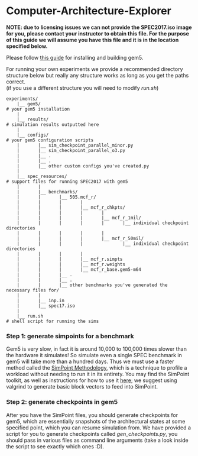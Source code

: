 # Computer-Architecture-Explorer
**NOTE: due to licensing issues we can not provide the SPEC2017.iso image for you, please contact your instructor to obtain this file. For the purpose of this guide we will assume you have this file and it is in the location specified below.**

Please follow [this guide](https://www.gem5.org/documentation/general_docs/building) for installing and building gem5.

For running your own experiments we provide a recommended directory structure below but really any structure works as long as you get the paths correct.\
(if you use a different structure you will need to modify *run.sh*)

```
experiments/
    |__ gem5/                                                                           # your gem5 installation
    |
    |__ results/                                                                        # simulation results outputted here
    |
    |__ configs/                                                                        # your gem5 configuration scripts
    |       |__ sim_checkpoint_parallel_minor.py
    |       |__ sim_checkpoint_parallel_o3.py
    |       |__ .
    |       |__ .
    |       |__ other custom configs you've created.py
    |
    |__ spec_resources/                                                                 # support files for running SPEC2017 with gem5
    |       |
    |       |__ benchmarks/
    |       |       |__ 505.mcf_r/
    |       |       |       |
    |       |       |       |__ mcf_r_chkpts/
    |       |       |       |       |
    |       |       |       |       |__ mcf_r_1mil/
    |       |       |       |       |       |__ individual checkpoint directories
    |       |       |       |       |      
    |       |       |       |       |__ mcf_r_50mil/
    |       |       |       |               |__ individual checkpoint directories
    |       |       |       |       
    |       |       |       |__ mcf_r.simpts
    |       |       |       |__ mcf_r.weights
    |       |       |       |__ mcf_r_base.gem5-m64
    |       |       |__ .
    |       |       |__ .
    |       |       |__ other benchmarks you've generated the necessary files for/
    |       |
    |       |__ inp.in
    |       |__ spec17.iso 
    |
    |__ run.sh                                                                          # shell script for running the sims

```

### Step 1: generate simpoints for a benchmark
Gem5 is very slow, in fact it is around 10,000 to 100,000 times slower than the hardware it simulates! So simulate even a single SPEC benchmark in gem5 will take more than a hundred days. Thus we must use a faster method called the [SimPoint Methodology](https://cseweb.ucsd.edu/~calder/simpoint/), which is a technique to profile a workload without needing to run it in its entirety. You may find the SimPoint toolkit, as well as instructions for how to use it [here](https://cseweb.ucsd.edu/~calder/simpoint/software-release.htm); we suggest using valgrind to generate basic block vectors to feed into SimPoint. 

### Step 2: generate checkpoints in gem5
After you have the SimPoint files, you should generate checkpoints for gem5, which are essentially snapshots of the architectural states at some specified point, which you can resume simulation from. We have provided a script for you to generate checkpoints called *gen_checkpoints.py*, you should pass in various files as command line arguments (take a look inside the script to see exactly which ones :D).
